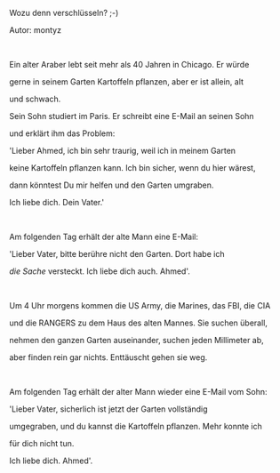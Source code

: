 <html><body><p>Wozu denn verschlüsseln? ;-)<br>

Autor: montyz<br>

<br>

Ein alter Araber lebt seit mehr als 40 Jahren in Chicago. Er würde<br>

gerne in seinem Garten Kartoffeln pflanzen, aber er ist allein, alt<br>

und schwach.<br>

Sein Sohn studiert im Paris. Er schreibt eine E-Mail an seinen Sohn<br>

und erklärt ihm das Problem:<br>

'Lieber Ahmed, ich bin sehr traurig, weil ich in meinem Garten<br>

keine Kartoffeln pflanzen kann. Ich bin sicher, wenn du hier wärest,<br>

dann könntest Du mir helfen und den Garten umgraben.<br>

Ich liebe dich. Dein Vater.'<br>

<br>

Am folgenden Tag erhält der alte Mann eine E-Mail:<br>

'Lieber Vater, bitte berühre nicht den Garten. Dort habe ich<br>

*die Sache* versteckt. Ich liebe dich auch. Ahmed'.<br>

<br>

Um 4 Uhr morgens kommen die US Army, die Marines, das FBI, die CIA<br>

und die RANGERS zu dem Haus des alten Mannes. Sie suchen überall,<br>

nehmen den ganzen Garten auseinander, suchen jeden Millimeter ab,<br>

aber finden rein gar nichts. Enttäuscht gehen sie weg.<br>

<br>

Am folgenden Tag erhält der alter Mann wieder eine E-Mail vom Sohn:<br>

'Lieber Vater, sicherlich ist jetzt der Garten vollständig<br>

umgegraben, und du kannst die Kartoffeln pflanzen. Mehr konnte ich<br>

für dich nicht tun.<br>

Ich liebe dich. Ahmed'.</p></body></html>